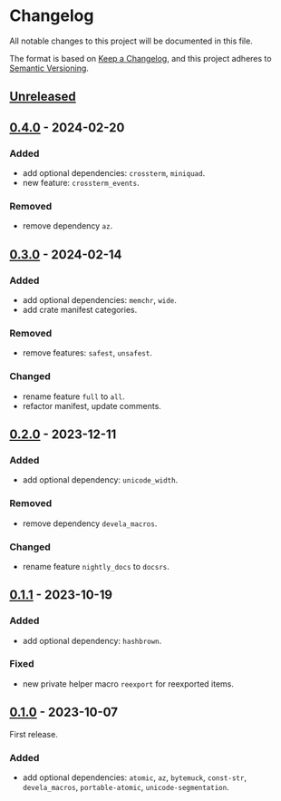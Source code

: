 # Changelog

All notable changes to this project will be documented in this file.

The format is based on [Keep a Changelog], and this project adheres to
[Semantic Versioning].


## [Unreleased]

## [0.4.0] - 2024-02-20

### Added
- add optional dependencies: `crossterm`, `miniquad`.
- new feature: `crossterm_events`.

### Removed
- remove dependency `az`.

## [0.3.0] - 2024-02-14

### Added
- add optional dependencies: `memchr`, `wide`.
- add crate manifest categories.

### Removed
- remove features: `safest`, `unsafest`.

### Changed
- rename feature `full` to `all`.
- refactor manifest, update comments.


## [0.2.0] - 2023-12-11

### Added
- add optional dependency: `unicode_width`.

### Removed
- remove dependency `devela_macros`.

### Changed
- rename feature `nightly_docs` to `docsrs`.


## [0.1.1] - 2023-10-19

### Added
- add optional dependency: `hashbrown`.

### Fixed
- new private helper macro `reexport` for reexported items.


## [0.1.0] - 2023-10-07

First release.

### Added
- add optional dependencies:
  `atomic`, `az`, `bytemuck`, `const-str`, `devela_macros`, `portable-atomic`, `unicode-segmentation`.

[unreleased]: https://github.com/andamira/devela_macros/compare/v0.4.0...HEAD
[0.4.0]: https://github.com/andamira/devela_macros/releases/tag/v0.4.0
[0.3.0]: https://github.com/andamira/devela_macros/releases/tag/v0.3.0
[0.2.0]: https://github.com/andamira/devela_macros/releases/tag/v0.2.0
[0.1.1]: https://github.com/andamira/devela_macros/releases/tag/v0.1.1
[0.1.0]: https://github.com/andamira/devela_macros/releases/tag/v0.1.0

[Keep a Changelog]: https://keepachangelog.com/en/1.0.0/
[Semantic Versioning]: https://semver.org/spec/v2.0.0.html
